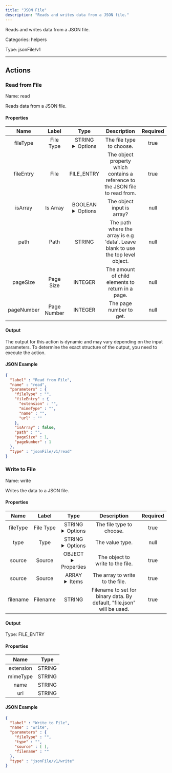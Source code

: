 ```yaml
---
title: "JSON File"
description: "Reads and writes data from a JSON file."
---
```


Reads and writes data from a JSON file.


Categories: helpers


Type: jsonFile/v1

<hr />




## Actions


### Read from File
Name: read

Reads data from a JSON file.

#### Properties

|      Name       |      Label     |     Type     |     Description     | Required |
|:---------------:|:--------------:|:------------:|:-------------------:|:--------:|
| fileType | File Type | STRING <details> <summary> Options </summary> JSON, JSONL </details> | The file type to choose. | true |
| fileEntry | File | FILE_ENTRY | The object property which contains a reference to the JSON file to read from. | true |
| isArray | Is Array | BOOLEAN <details> <summary> Options </summary> true, false </details> | The object input is array? | null |
| path | Path | STRING | The path where the array is e.g 'data'. Leave blank to use the top level object. | null |
| pageSize | Page Size | INTEGER | The amount of child elements to return in a page. | null |
| pageNumber | Page Number | INTEGER | The page number to get. | null |


#### Output

The output for this action is dynamic and may vary depending on the input parameters. To determine the exact structure of the output, you need to execute the action.

#### JSON Example
```json
{
  "label" : "Read from File",
  "name" : "read",
  "parameters" : {
    "fileType" : "",
    "fileEntry" : {
      "extension" : "",
      "mimeType" : "",
      "name" : "",
      "url" : ""
    },
    "isArray" : false,
    "path" : "",
    "pageSize" : 1,
    "pageNumber" : 1
  },
  "type" : "jsonFile/v1/read"
}
```


### Write to File
Name: write

Writes the data to a JSON file.

#### Properties

|      Name       |      Label     |     Type     |     Description     | Required |
|:---------------:|:--------------:|:------------:|:-------------------:|:--------:|
| fileType | File Type | STRING <details> <summary> Options </summary> JSON, JSONL </details> | The file type to choose. | true |
| type | Type | STRING <details> <summary> Options </summary> OBJECT, ARRAY </details> | The value type. | null |
| source | Source | OBJECT <details> <summary> Properties </summary> {} </details> | The object to write to the file. | true |
| source | Source | ARRAY <details> <summary> Items </summary> [] </details> | The array to write to the file. | true |
| filename | Filename | STRING | Filename to set for binary data. By default, "file.json" will be used. | true |


#### Output



Type: FILE_ENTRY


#### Properties

|     Name     |     Type     |
|:------------:|:------------:|
| extension | STRING |
| mimeType | STRING |
| name | STRING |
| url | STRING |




#### JSON Example
```json
{
  "label" : "Write to File",
  "name" : "write",
  "parameters" : {
    "fileType" : "",
    "type" : "",
    "source" : [ ],
    "filename" : ""
  },
  "type" : "jsonFile/v1/write"
}
```




